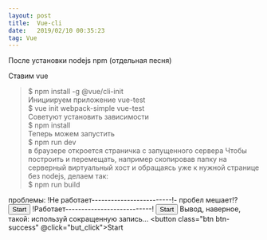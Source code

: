 ```yaml
---
layout: post
title:  Vue-cli
date:   2019/02/10 00:35:23
tag: Vue
---
```


После установки nodejs npm (отдельная песня)

Ставим vue

>$ npm install -g @vue/cli-init  
Инициируем приложение vue-test  
>$ vue init webpack-simple vue-test  
Советуют установить зависимости  
>$ npm install  
Теперь можем запустить  
>$ npm run dev  
в браузере откроется страничка с запущенного сервера 
Чтобы построить и перемещать, например 
скопировав папку на серверный виртуальный хост и обращаясь уже к нужной
странице без nodejs, делаем так:  
>$ npm run build



проблемы:
!Не работает-------------------------!- пробел мешает!?
<button class="btn btn-success" v-on: click="but_click">Start</button>
!Работает---------------------------!
<button class="btn btn-success" v-on:click="but_click">Start</button>
Вывод, наверное, такой: используй сокращенную запись...
<button class="btn btn-success" @click="but_click">Start</button>
